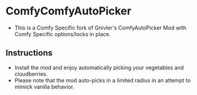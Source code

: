 # ComfyComfyAutoPicker

* This is a Comfy Specific fork of Gnivler's ComfyAutoPicker Mod with Comfy Specific options/locks in place.

## Instructions

  * Install the mod and enjoy automatically picking your vegetables and cloudberries.
  * Please note that the mod auto-picks in a limited radius in an attempt to mimick vanilla behavior.